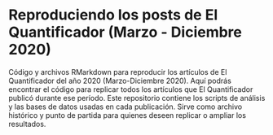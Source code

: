 # Reproduciendo los posts de El Quantificador (Marzo - Diciembre 2020)

Código y archivos RMarkdown para reproducir los artículos de El Quantificador del año 2020 (Marzo-Diciembre 2020). Aquí podrás encontrar el código para replicar todos los artículos que El Quantificador publicó durante ese período. Este repositorio contiene los scripts de análisis y las bases de datos usadas en cada publicación. Sirve como archivo histórico y punto de partida para quienes deseen replicar o ampliar los resultados.
